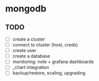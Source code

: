 # mongodb

## TODO

- [ ] create a cluster
- [ ] connect to cluster (host, creds)
- [ ] create user
- [ ] create a database
- [ ] monitoring: note + grafana dashboards
- [ ] _chart integration
- [ ] backup/restore, scaling, upgrading

